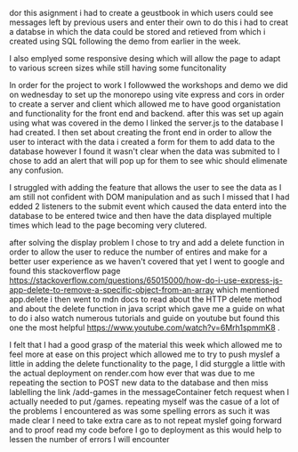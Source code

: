 dor this asignment i had to create a geustbook in which users could see messages left by previous users and enter their own to do this i had to creat a databse in which the data could be stored and retieved from which i created using SQL following the demo from earlier in the week.

I also emplyed some responsive desing which will allow the page to adapt to various screen sizes while still having some funcitonality

In order for the project to work I followwed the workshops and demo we did on wednesday to set up the monorepo using vite express and cors in order to create a server and client which allowed me to have good organistation and functionality for the front end and backend.
after this was set up again using what was covered in the demo I linked the server.js to the database I had created. I then set about creating the front end in order to allow the user to interact with the data i created a form for them to add data to the database however I found it wasn't clear when the data was submited to I chose to add an alert that will pop up for them to see whic should elimenate any confusion.

I struggled with adding the feature that allows the user to see the data as I am still not confident with DOM manipulation and as such I missed that I had edded 2 listeners to the submit event which caused the data enterd into the database to be entered twice and then have the data displayed multiple times which lead to the page becoming very clutered.

after solving the display problem I chose to try and add a delete function in order to allow the user to reduce the number of entires and make for a better user experience as we haven't covered that yet I went to google and found this stackoverflow page https://stackoverflow.com/questions/65015000/how-do-i-use-express-js-app-delete-to-remove-a-specific-object-from-an-array which mentioned app.delete i then went to mdn docs to read about the HTTP delete method and about the delete function in java script which gave me a guide on what to do i also watch numerous tutorials and guide on youtube but found this one the most helpful https://www.youtube.com/watch?v=6Mrh1spmmK8 .

I felt that I had a good grasp of the material this week which allowed me to feel more at ease on this project which allowed me to try to push myslef a little in adding the delete functionality to the page, I did sturggle a little with the actual deployment on render.com how ever that was due to me repeating the section to POST new data to the database and then miss lablelling the link /add-games in the messageContainer fetch request when I actually needed to put /games.
repeating myself was the casue of a lot of the problems I encountered as was some spelling errors as such it was made clear I need to take extra care as to not repeat myslef going forward and to proof read my code before I go to deployment as this would help to lessen the number of errors I will encounter
